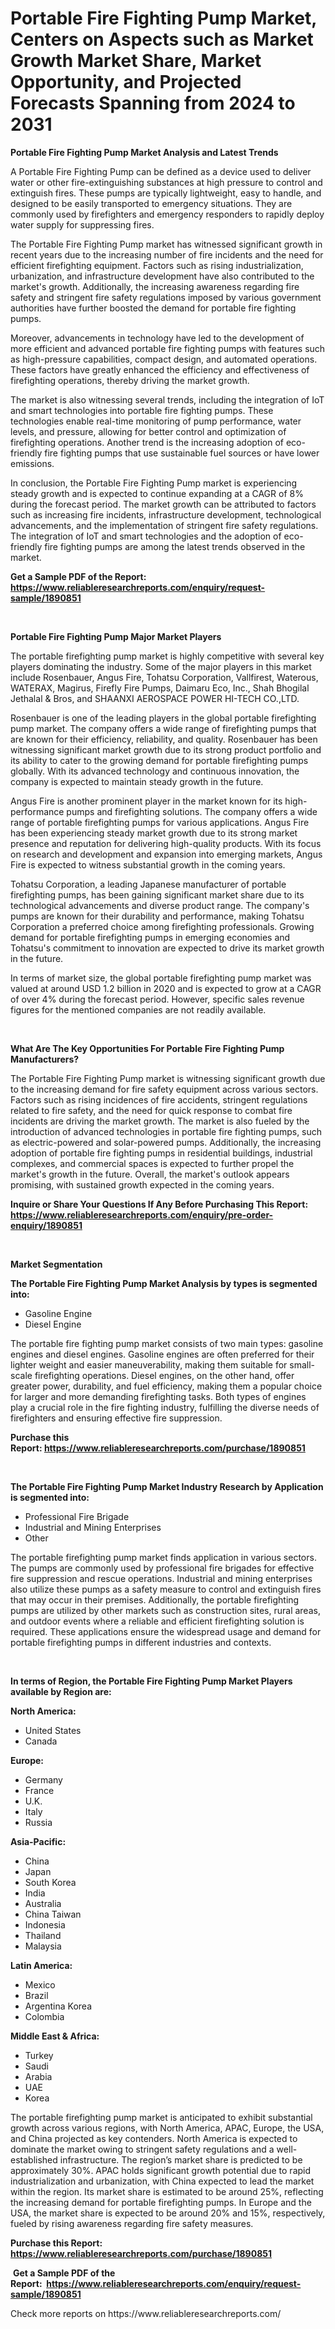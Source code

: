 <p><h1>Portable Fire Fighting Pump Market, Centers on Aspects such as Market Growth Market Share, Market Opportunity, and Projected Forecasts Spanning from 2024 to 2031</h1></p><p><strong>Portable Fire Fighting Pump Market Analysis and Latest Trends</strong></p>
<p><p>A Portable Fire Fighting Pump can be defined as a device used to deliver water or other fire-extinguishing substances at high pressure to control and extinguish fires. These pumps are typically lightweight, easy to handle, and designed to be easily transported to emergency situations. They are commonly used by firefighters and emergency responders to rapidly deploy water supply for suppressing fires.</p><p>The Portable Fire Fighting Pump market has witnessed significant growth in recent years due to the increasing number of fire incidents and the need for efficient firefighting equipment. Factors such as rising industrialization, urbanization, and infrastructure development have also contributed to the market's growth. Additionally, the increasing awareness regarding fire safety and stringent fire safety regulations imposed by various government authorities have further boosted the demand for portable fire fighting pumps.</p><p>Moreover, advancements in technology have led to the development of more efficient and advanced portable fire fighting pumps with features such as high-pressure capabilities, compact design, and automated operations. These factors have greatly enhanced the efficiency and effectiveness of firefighting operations, thereby driving the market growth.</p><p>The market is also witnessing several trends, including the integration of IoT and smart technologies into portable fire fighting pumps. These technologies enable real-time monitoring of pump performance, water levels, and pressure, allowing for better control and optimization of firefighting operations. Another trend is the increasing adoption of eco-friendly fire fighting pumps that use sustainable fuel sources or have lower emissions.</p><p>In conclusion, the Portable Fire Fighting Pump market is experiencing steady growth and is expected to continue expanding at a CAGR of 8% during the forecast period. The market growth can be attributed to factors such as increasing fire incidents, infrastructure development, technological advancements, and the implementation of stringent fire safety regulations. The integration of IoT and smart technologies and the adoption of eco-friendly fire fighting pumps are among the latest trends observed in the market.</p></p>
<p><strong>Get a Sample PDF of the Report:&nbsp; <a href="https://www.reliableresearchreports.com/enquiry/request-sample/1890851">https://www.reliableresearchreports.com/enquiry/request-sample/1890851</a></strong></p>
<p>&nbsp;</p>
<p><strong>Portable Fire Fighting Pump Major Market Players</strong></p>
<p><p>The portable firefighting pump market is highly competitive with several key players dominating the industry. Some of the major players in this market include Rosenbauer, Angus Fire, Tohatsu Corporation, Vallfirest, Waterous, WATERAX, Magirus, Firefly Fire Pumps, Daimaru Eco, Inc., Shah Bhogilal Jethalal & Bros, and SHAANXI AEROSPACE POWER HI-TECH CO.,LTD.</p><p>Rosenbauer is one of the leading players in the global portable firefighting pump market. The company offers a wide range of firefighting pumps that are known for their efficiency, reliability, and quality. Rosenbauer has been witnessing significant market growth due to its strong product portfolio and its ability to cater to the growing demand for portable firefighting pumps globally. With its advanced technology and continuous innovation, the company is expected to maintain steady growth in the future.</p><p>Angus Fire is another prominent player in the market known for its high-performance pumps and firefighting solutions. The company offers a wide range of portable firefighting pumps for various applications. Angus Fire has been experiencing steady market growth due to its strong market presence and reputation for delivering high-quality products. With its focus on research and development and expansion into emerging markets, Angus Fire is expected to witness substantial growth in the coming years.</p><p>Tohatsu Corporation, a leading Japanese manufacturer of portable firefighting pumps, has been gaining significant market share due to its technological advancements and diverse product range. The company's pumps are known for their durability and performance, making Tohatsu Corporation a preferred choice among firefighting professionals. Growing demand for portable firefighting pumps in emerging economies and Tohatsu's commitment to innovation are expected to drive its market growth in the future.</p><p>In terms of market size, the global portable firefighting pump market was valued at around USD 1.2 billion in 2020 and is expected to grow at a CAGR of over 4% during the forecast period. However, specific sales revenue figures for the mentioned companies are not readily available.</p></p>
<p>&nbsp;</p>
<p><strong>What Are The Key Opportunities For Portable Fire Fighting Pump Manufacturers?</strong></p>
<p><p>The Portable Fire Fighting Pump market is witnessing significant growth due to the increasing demand for fire safety equipment across various sectors. Factors such as rising incidences of fire accidents, stringent regulations related to fire safety, and the need for quick response to combat fire incidents are driving the market growth. The market is also fueled by the introduction of advanced technologies in portable fire fighting pumps, such as electric-powered and solar-powered pumps. Additionally, the increasing adoption of portable fire fighting pumps in residential buildings, industrial complexes, and commercial spaces is expected to further propel the market's growth in the future. Overall, the market's outlook appears promising, with sustained growth expected in the coming years.</p></p>
<p><strong>Inquire or Share Your Questions If Any Before Purchasing This Report: <a href="https://www.reliableresearchreports.com/enquiry/pre-order-enquiry/1890851">https://www.reliableresearchreports.com/enquiry/pre-order-enquiry/1890851</a></strong></p>
<p>&nbsp;</p>
<p><strong>Market Segmentation</strong></p>
<p><strong>The Portable Fire Fighting Pump Market Analysis by types is segmented into:</strong></p>
<p><ul><li>Gasoline Engine</li><li>Diesel Engine</li></ul></p>
<p><p>The portable fire fighting pump market consists of two main types: gasoline engines and diesel engines. Gasoline engines are often preferred for their lighter weight and easier maneuverability, making them suitable for small-scale firefighting operations. Diesel engines, on the other hand, offer greater power, durability, and fuel efficiency, making them a popular choice for larger and more demanding firefighting tasks. Both types of engines play a crucial role in the fire fighting industry, fulfilling the diverse needs of firefighters and ensuring effective fire suppression.</p></p>
<p><strong>Purchase this Report:&nbsp;<a href="https://www.reliableresearchreports.com/purchase/1890851">https://www.reliableresearchreports.com/purchase/1890851</a></strong></p>
<p>&nbsp;</p>
<p><strong>The Portable Fire Fighting Pump Market Industry Research by Application is segmented into:</strong></p>
<p><ul><li>Professional Fire Brigade</li><li>Industrial and Mining Enterprises</li><li>Other</li></ul></p>
<p><p>The portable firefighting pump market finds application in various sectors. The pumps are commonly used by professional fire brigades for effective fire suppression and rescue operations. Industrial and mining enterprises also utilize these pumps as a safety measure to control and extinguish fires that may occur in their premises. Additionally, the portable firefighting pumps are utilized by other markets such as construction sites, rural areas, and outdoor events where a reliable and efficient firefighting solution is required. These applications ensure the widespread usage and demand for portable firefighting pumps in different industries and contexts.</p></p>
<p>&nbsp;</p>
<p><strong>In terms of Region, the Portable Fire Fighting Pump Market Players available by Region are:</strong></p>
<p>
    <p> <strong> North America: </strong>
        <ul>
            <li>United States</li>
            <li>Canada</li>
        </ul>
        </p> 
    <p> <strong> Europe: </strong>
        <ul>
            <li>Germany</li>
            <li>France</li>
            <li>U.K.</li>
            <li>Italy</li>
            <li>Russia</li>
        </ul>
        </p> 
    <p> <strong> Asia-Pacific: </strong>
        <ul>
            <li>China</li>
            <li>Japan</li>
            <li>South Korea</li>
            <li>India</li>
            <li>Australia</li>
            <li>China Taiwan</li>
            <li>Indonesia</li>
            <li>Thailand</li>
            <li>Malaysia</li>
        </ul>
        </p> 
    <p> <strong> Latin America: </strong>
        <ul>
            <li>Mexico</li>
            <li>Brazil</li>
            <li>Argentina Korea</li>
            <li>Colombia</li>
        </ul>
        </p> 
    <p> <strong> Middle East & Africa: </strong>
        <ul>
            <li>Turkey</li>
            <li>Saudi</li>
            <li>Arabia</li>
            <li>UAE</li>
            <li>Korea</li>
        </ul>
    </p>
    </p>
<p><p>The portable firefighting pump market is anticipated to exhibit substantial growth across various regions, with North America, APAC, Europe, the USA, and China projected as key contenders. North America is expected to dominate the market owing to stringent safety regulations and a well-established infrastructure. The region’s market share is predicted to be approximately 30%. APAC holds significant growth potential due to rapid industrialization and urbanization, with China expected to lead the market within the region. Its market share is estimated to be around 25%, reflecting the increasing demand for portable firefighting pumps. In Europe and the USA, the market share is expected to be around 20% and 15%, respectively, fueled by rising awareness regarding fire safety measures.</p></p>
<p><strong>Purchase this Report: <a href="https://www.reliableresearchreports.com/purchase/1890851">https://www.reliableresearchreports.com/purchase/1890851</a></strong></p>
<p>&nbsp;<strong>Get a Sample PDF of the Report:&nbsp;&nbsp;<a href="https://www.reliableresearchreports.com/enquiry/request-sample/1890851">https://www.reliableresearchreports.com/enquiry/request-sample/1890851</a></strong></p>
<p><strong></strong></p>
<p>Check more reports on https://www.reliableresearchreports.com/</p>